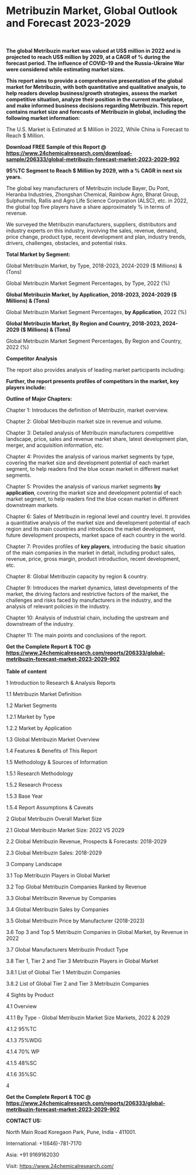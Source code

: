 <h1>Metribuzin Market, Global Outlook and Forecast 2023-2029</h1><br/><p><strong>The global Metribuzin market was valued at US$ million in 2022 and is projected to reach US$ million by 2029, at a <strong>CAGR</strong> of % during the forecast period. The influence of COVID-19 and the Russia-Ukraine War were considered while estimating market sizes.</strong></p><p><strong>This report aims to provide a comprehensive presentation of the global market for Metribuzin, with both quantitative and qualitative analysis, to help readers develop business/growth strategies, assess the market competitive situation, analyze their position in the current marketplace, and make informed business decisions regarding Metribuzin. This report contains market size and forecasts of Metribuzin in global, including the following market information:</strong></p><p>The U.S. Market is Estimated at $ Million in 2022, While China is Forecast to Reach $ Million.</p><div><b>Download FREE Sample of this Report @ <a href="https://www.24chemicalresearch.com/download-sample/206333/global-metribuzin-forecast-market-2023-2029-902">https://www.24chemicalresearch.com/download-sample/206333/global-metribuzin-forecast-market-2023-2029-902</a></b></div><p><strong>95%TC Segment to Reach $ Million by 2029, with a % <strong>CAGR</strong> in next six years.</strong></p><p>
 
 The global key manufacturers of Metribuzin include Bayer, Du Pont, Heranba Industries, Zhongshan Chemical, Rainbow Agro, Bharat Group, Sulphurmills, Rallis and Agro Life Science Corporation (ALSC), etc. in 2022, the global top five players have a share approximately % in terms of revenue.</p><p>We surveyed the Metribuzin manufacturers, suppliers, distributors and industry experts on this industry, involving the sales, revenue, demand, price change, product type, recent development and plan, industry trends, drivers, challenges, obstacles, and potential risks.</p><p><strong>Total Market by Segment:</strong></p><p>Global Metribuzin Market, by Type, 2018-2023, 2024-2029 ($ Millions) & (Tons)</p><p>Global Metribuzin Market Segment Percentages, by Type, 2022 (%)</p><p><strong>Global Metribuzin Market, <strong>by Application</strong>, 2018-2023, 2024-2029 ($ Millions) & (Tons)</strong></p><p>Global Metribuzin Market Segment Percentages, <strong>by Application</strong>, 2022 (%)</p><p><strong>Global Metribuzin Market, By Region and Country, 2018-2023, 2024-2029 ($ Millions) & (Tons)</strong></p><p>Global Metribuzin Market Segment Percentages, By Region and Country, 2022 (%)</p><p><strong>Competitor Analysis</strong></p><p>The report also provides analysis of leading market participants including:</p><p><strong>Further, the report presents profiles of competitors in the market, <strong>key players</strong> include:</strong></p><p><strong>Outline of Major Chapters:</strong></p><p>Chapter 1: Introduces the definition of Metribuzin, market overview.</p><p>Chapter 2: Global Metribuzin market size in revenue and volume.</p><p>Chapter 3: Detailed analysis of Metribuzin manufacturers competitive landscape, price, sales and revenue market share, latest development plan, merger, and acquisition information, etc.</p><p>Chapter 4: Provides the analysis of various market segments by type, covering the market size and development potential of each market segment, to help readers find the blue ocean market in different market segments.</p><p>Chapter 5: Provides the analysis of various market segments <strong>by application</strong>, covering the market size and development potential of each market segment, to help readers find the blue ocean market in different downstream markets.</p><p>Chapter 6: Sales of Metribuzin in regional level and country level. It provides a quantitative analysis of the market size and development potential of each region and its main countries and introduces the market development, future development prospects, market space of each country in the world.</p><p>Chapter 7: Provides profiles of <strong>key players</strong>, introducing the basic situation of the main companies in the market in detail, including product sales, revenue, price, gross margin, product introduction, recent development, etc.</p><p>Chapter 8: Global Metribuzin capacity by region & country.</p><p>Chapter 9: Introduces the market dynamics, latest developments of the market, the driving factors and restrictive factors of the market, the challenges and risks faced by manufacturers in the industry, and the analysis of relevant policies in the industry.</p><p>Chapter 10: Analysis of industrial chain, including the upstream and downstream of the industry.</p><p>Chapter 11: The main points and conclusions of the report.</p><div><b>Get the Complete Report & TOC @ <a href="https://www.24chemicalresearch.com/reports/206333/global-metribuzin-forecast-market-2023-2029-902">https://www.24chemicalresearch.com/reports/206333/global-metribuzin-forecast-market-2023-2029-902</a></b></div><br><b>Table of content</b><p>1 Introduction to Research & Analysis Reports<br />
 
  1.1 Metribuzin Market Definition<br />
 
  1.2 Market Segments<br />
 
  1.2.1 Market by Type<br />
 
  1.2.2 Market by Application<br />
 
  1.3 Global Metribuzin Market Overview<br />
 
  1.4 Features & Benefits of This Report<br />
 
  1.5 Methodology & Sources of Information<br />
 
  1.5.1 Research Methodology<br />
 
  1.5.2 Research Process<br />
 
  1.5.3 Base Year<br />
 
  1.5.4 Report Assumptions & Caveats<br />
 
 2 Global Metribuzin Overall Market Size<br />
 
  2.1 Global Metribuzin Market Size: 2022 VS 2029<br />
 
  2.2 Global Metribuzin Revenue, Prospects & Forecasts: 2018-2029<br />
 
  2.3 Global Metribuzin Sales: 2018-2029<br />
 
 3 Company Landscape<br />
 
  3.1 Top Metribuzin Players in Global Market<br />
 
  3.2 Top Global Metribuzin Companies Ranked by Revenue<br />
 
  3.3 Global Metribuzin Revenue by Companies<br />
 
  3.4 Global Metribuzin Sales by Companies<br />
 
  3.5 Global Metribuzin Price by Manufacturer (2018-2023)<br />
 
  3.6 Top 3 and Top 5 Metribuzin Companies in Global Market, by Revenue in 2022<br />
 
  3.7 Global Manufacturers Metribuzin Product Type<br />
 
  3.8 Tier 1, Tier 2 and Tier 3 Metribuzin Players in Global Market<br />
 
  3.8.1 List of Global Tier 1 Metribuzin Companies<br />
 
  3.8.2 List of Global Tier 2 and Tier 3 Metribuzin Companies<br />
 
 4 Sights by Product<br />
 
  4.1 Overview<br />
 
  4.1.1 By Type - Global Metribuzin Market Size Markets, 2022 & 2029<br />
 
  4.1.2 95%TC<br />
 
  4.1.3 75%WDG<br />
 
  4.1.4 70% WP<br />
 
  4.1.5 48%SC<br />
 
  4.1.6 35%SC<br />
 
  4<br><div><b>Get the Complete Report & TOC @ <a href="https://www.24chemicalresearch.com/reports/206333/global-metribuzin-forecast-market-2023-2029-902">https://www.24chemicalresearch.com/reports/206333/global-metribuzin-forecast-market-2023-2029-902</a></b></div></p>
 
 <b>CONTACT US:</b><br>
 
 North Main Road Koregaon Park, Pune, India - 411001.<br/>
 
 International: +1(646)-781-7170<br/>
 
 Asia: +91 9169162030<br/>
 
 Visit: <a href="https://www.24chemicalresearch.com/">https://www.24chemicalresearch.com/</a>
 
 <br>